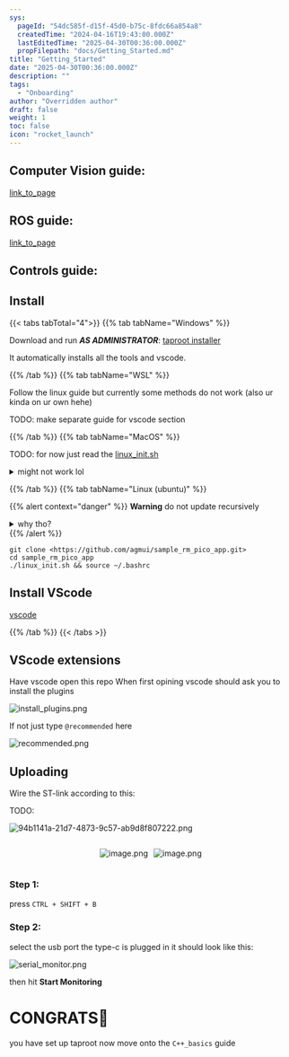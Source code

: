 ```yaml
---
sys:
  pageId: "54dc585f-d15f-45d0-b75c-8fdc66a854a8"
  createdTime: "2024-04-16T19:43:00.000Z"
  lastEditedTime: "2025-04-30T00:36:00.000Z"
  propFilepath: "docs/Getting_Started.md"
title: "Getting_Started"
date: "2025-04-30T00:36:00.000Z"
description: ""
tags:
  - "Onboarding"
author: "Overridden author"
draft: false
weight: 1
toc: false
icon: "rocket_launch"
---
```


## Computer Vision guide:

[link_to_page](86d45bc0-388b-4d26-8848-44f255f73d0e)

## ROS guide:

[link_to_page](3c76c1de-ec8f-46d6-8b0a-294005edc2d5)

## Controls guide:

## Install

{{< tabs tabTotal="4">}}
{{% tab tabName="Windows" %}}

Download and run _**AS ADMINISTRATOR**_: [taproot installer](https://github.com/Thornbots/TeachingFreshies/releases/tag/1.0)

It automatically installs all the tools and vscode.

{{% /tab %}}
{{% tab tabName="WSL" %}}

Follow the linux guide but currently some methods do not work (also ur kinda on ur own hehe)

TODO: make separate guide for vscode section

{{% /tab %}}
{{% tab tabName="MacOS" %}}

TODO: for now just read the [linux_init.sh](https://github.com/agmui/sample_rm_pico_app/blob/main/linux_init.sh)

<details>
<summary>might not work lol</summary>

`brew install libusb pkg-config`

Next install: [vscode](https://code.visualstudio.com/Download)

</details>

{{% /tab %}}
{{% tab tabName="Linux (ubuntu)" %}}

{{% alert context="danger" %}}
**Warning** do not update recursively
<details>
<summary>why tho?</summary>
There are some submodules that may go on for a while (like tinyusb) and I highly
recommend you don't need to get them.
If you want to see what submodules I update just look in `linux_init.sh`
</details>
{{% /alert %}}

```shell
git clone <https://github.com/agmui/sample_rm_pico_app.git>
cd sample_rm_pico_app
./linux_init.sh && source ~/.bashrc
```

## Install VScode

[vscode](https://code.visualstudio.com/Download)

{{% /tab %}}
{{< /tabs >}}

## VScode extensions

Have vscode open this repo
When first opining vscode should ask you to install the plugins

![install_plugins.png](https://prod-files-secure.s3.us-west-2.amazonaws.com/d518164a-d88e-44d1-a4ee-3adb3bd8bce0/89bd30f0-1825-4e77-867b-0a41ce370880/install_plugins.png?X-Amz-Algorithm=AWS4-HMAC-SHA256&X-Amz-Content-Sha256=UNSIGNED-PAYLOAD&X-Amz-Credential=ASIAZI2LB466WSCQZ2DO%2F20250704%2Fus-west-2%2Fs3%2Faws4_request&X-Amz-Date=20250704T190708Z&X-Amz-Expires=3600&X-Amz-Security-Token=IQoJb3JpZ2luX2VjECsaCXVzLXdlc3QtMiJHMEUCIDP3dumwUkITntdCtRP4Xl5q8FyCx%2FARfZxG0RbJ%2BXIaAiEA%2BtUS%2BDE3mDn0C3DhuRh3guRWBQFOoClSFE7SyCvvKwwq%2FwMINBAAGgw2Mzc0MjMxODM4MDUiDKoQiFWNhorbleOFsSrcA2abIIuw1ofAiZR3%2FLYOAjyDkpg6XYlS56vbOBpfkSqRbnQG9bHS71QIvPO%2BGiSWa%2BDp3s2vk2%2BvqF6v%2FlazGdHVTS%2FId4eQ8rUpTIEiogyh%2BTIDGp8X27bjEkaccHNOrfrALqpGJBrqzKqvR4ZEk0eLOLrOdHxPafhwQDLCwUSwaeSxGOIRoetrz7XvDQ%2BqOEgZdrpmGSpdFNnZgt3Sctzz5j0gDLcD%2B1HJu5n2Y%2BLC459ZdzfdLPZWNF5dosyV6%2FojjNw0cEa%2FeBWFrXLMSt%2F9b8z1A4WnM98PYuaeh85x3IRpBF0hZCq1VGjcJiaR4eS%2FBtlecfTSlj3EI2uvUqd4iE2DQiveyRR8JrozjCXVCeDush75OniUqkcLEZ1m3ZaExwQgQHab8Wr2atzP7Ood8%2BOWRwiyusc1f5WILtF8xyszBApNV1zt%2FVFKuHAAFmhpKK69RQTDcsA%2FIlNyP%2Fa85VlBCuzTfDlawRwlNNDrJAs03UFA%2BRkQ136yVuCHfZjhsLUkLH5CXxgFyGtq%2Bs5Y2MFlT%2FyomP9ZifMSO0P9AS977RCTxIr8eSR9tMZbBd7FSO51if2c8HS7EfLF1bU8XcEC263diCjPg54%2Fd98ws3BV9VGJk1Hb0T38MLe%2FoMMGOqUBo9dS%2FaFQnEuJBBY8gtJbzQeEhywF0m1PQcdVNuaLH9Nu7uCFq9E%2BmitsZX9dl7791aoKpH4CF8Rv4I611dtbJrslpF2W2GCMJXL6rMVwfxiybXXdb6FC%2B%2BRF84cuqHBejQgwGwSpaI23yIJyBBl40o8r6S9YBkrK9nM8BzKrqkVL9JTbkapxcOB8tc1hqtveFA26B1GKeUv7TNlDt0MiH8oluS6N&X-Amz-Signature=a4e35c6822d55804fec1a82bc52b477a6c2efbbc3f9bb40e87f2a4c2e8a4846c&X-Amz-SignedHeaders=host&x-amz-checksum-mode=ENABLED&x-id=GetObject)

If not just type `@recommended` here  

![recommended.png](https://prod-files-secure.s3.us-west-2.amazonaws.com/d518164a-d88e-44d1-a4ee-3adb3bd8bce0/61e661e9-5d85-4dfc-be0d-8d2097a5e793/recommended.png?X-Amz-Algorithm=AWS4-HMAC-SHA256&X-Amz-Content-Sha256=UNSIGNED-PAYLOAD&X-Amz-Credential=ASIAZI2LB466WSCQZ2DO%2F20250704%2Fus-west-2%2Fs3%2Faws4_request&X-Amz-Date=20250704T190708Z&X-Amz-Expires=3600&X-Amz-Security-Token=IQoJb3JpZ2luX2VjECsaCXVzLXdlc3QtMiJHMEUCIDP3dumwUkITntdCtRP4Xl5q8FyCx%2FARfZxG0RbJ%2BXIaAiEA%2BtUS%2BDE3mDn0C3DhuRh3guRWBQFOoClSFE7SyCvvKwwq%2FwMINBAAGgw2Mzc0MjMxODM4MDUiDKoQiFWNhorbleOFsSrcA2abIIuw1ofAiZR3%2FLYOAjyDkpg6XYlS56vbOBpfkSqRbnQG9bHS71QIvPO%2BGiSWa%2BDp3s2vk2%2BvqF6v%2FlazGdHVTS%2FId4eQ8rUpTIEiogyh%2BTIDGp8X27bjEkaccHNOrfrALqpGJBrqzKqvR4ZEk0eLOLrOdHxPafhwQDLCwUSwaeSxGOIRoetrz7XvDQ%2BqOEgZdrpmGSpdFNnZgt3Sctzz5j0gDLcD%2B1HJu5n2Y%2BLC459ZdzfdLPZWNF5dosyV6%2FojjNw0cEa%2FeBWFrXLMSt%2F9b8z1A4WnM98PYuaeh85x3IRpBF0hZCq1VGjcJiaR4eS%2FBtlecfTSlj3EI2uvUqd4iE2DQiveyRR8JrozjCXVCeDush75OniUqkcLEZ1m3ZaExwQgQHab8Wr2atzP7Ood8%2BOWRwiyusc1f5WILtF8xyszBApNV1zt%2FVFKuHAAFmhpKK69RQTDcsA%2FIlNyP%2Fa85VlBCuzTfDlawRwlNNDrJAs03UFA%2BRkQ136yVuCHfZjhsLUkLH5CXxgFyGtq%2Bs5Y2MFlT%2FyomP9ZifMSO0P9AS977RCTxIr8eSR9tMZbBd7FSO51if2c8HS7EfLF1bU8XcEC263diCjPg54%2Fd98ws3BV9VGJk1Hb0T38MLe%2FoMMGOqUBo9dS%2FaFQnEuJBBY8gtJbzQeEhywF0m1PQcdVNuaLH9Nu7uCFq9E%2BmitsZX9dl7791aoKpH4CF8Rv4I611dtbJrslpF2W2GCMJXL6rMVwfxiybXXdb6FC%2B%2BRF84cuqHBejQgwGwSpaI23yIJyBBl40o8r6S9YBkrK9nM8BzKrqkVL9JTbkapxcOB8tc1hqtveFA26B1GKeUv7TNlDt0MiH8oluS6N&X-Amz-Signature=8de8ea356304290443307a9115a2eb605a012545af7cf94b1c5c516eb2b20477&X-Amz-SignedHeaders=host&x-amz-checksum-mode=ENABLED&x-id=GetObject)

## Uploading

Wire the ST-link according to this:

TODO:

![94b1141a-21d7-4873-9c57-ab9d8f807222.png](https://prod-files-secure.s3.us-west-2.amazonaws.com/d518164a-d88e-44d1-a4ee-3adb3bd8bce0/e5fad17d-ab82-4300-9f4c-505ab4b1202c/94b1141a-21d7-4873-9c57-ab9d8f807222.png?X-Amz-Algorithm=AWS4-HMAC-SHA256&X-Amz-Content-Sha256=UNSIGNED-PAYLOAD&X-Amz-Credential=ASIAZI2LB466WSCQZ2DO%2F20250704%2Fus-west-2%2Fs3%2Faws4_request&X-Amz-Date=20250704T190708Z&X-Amz-Expires=3600&X-Amz-Security-Token=IQoJb3JpZ2luX2VjECsaCXVzLXdlc3QtMiJHMEUCIDP3dumwUkITntdCtRP4Xl5q8FyCx%2FARfZxG0RbJ%2BXIaAiEA%2BtUS%2BDE3mDn0C3DhuRh3guRWBQFOoClSFE7SyCvvKwwq%2FwMINBAAGgw2Mzc0MjMxODM4MDUiDKoQiFWNhorbleOFsSrcA2abIIuw1ofAiZR3%2FLYOAjyDkpg6XYlS56vbOBpfkSqRbnQG9bHS71QIvPO%2BGiSWa%2BDp3s2vk2%2BvqF6v%2FlazGdHVTS%2FId4eQ8rUpTIEiogyh%2BTIDGp8X27bjEkaccHNOrfrALqpGJBrqzKqvR4ZEk0eLOLrOdHxPafhwQDLCwUSwaeSxGOIRoetrz7XvDQ%2BqOEgZdrpmGSpdFNnZgt3Sctzz5j0gDLcD%2B1HJu5n2Y%2BLC459ZdzfdLPZWNF5dosyV6%2FojjNw0cEa%2FeBWFrXLMSt%2F9b8z1A4WnM98PYuaeh85x3IRpBF0hZCq1VGjcJiaR4eS%2FBtlecfTSlj3EI2uvUqd4iE2DQiveyRR8JrozjCXVCeDush75OniUqkcLEZ1m3ZaExwQgQHab8Wr2atzP7Ood8%2BOWRwiyusc1f5WILtF8xyszBApNV1zt%2FVFKuHAAFmhpKK69RQTDcsA%2FIlNyP%2Fa85VlBCuzTfDlawRwlNNDrJAs03UFA%2BRkQ136yVuCHfZjhsLUkLH5CXxgFyGtq%2Bs5Y2MFlT%2FyomP9ZifMSO0P9AS977RCTxIr8eSR9tMZbBd7FSO51if2c8HS7EfLF1bU8XcEC263diCjPg54%2Fd98ws3BV9VGJk1Hb0T38MLe%2FoMMGOqUBo9dS%2FaFQnEuJBBY8gtJbzQeEhywF0m1PQcdVNuaLH9Nu7uCFq9E%2BmitsZX9dl7791aoKpH4CF8Rv4I611dtbJrslpF2W2GCMJXL6rMVwfxiybXXdb6FC%2B%2BRF84cuqHBejQgwGwSpaI23yIJyBBl40o8r6S9YBkrK9nM8BzKrqkVL9JTbkapxcOB8tc1hqtveFA26B1GKeUv7TNlDt0MiH8oluS6N&X-Amz-Signature=da99c297c48eb59efbe70f4041b6450c93dbe5c45cc2311f1fcddbbcbb9e963c&X-Amz-SignedHeaders=host&x-amz-checksum-mode=ENABLED&x-id=GetObject)

<div style="display: flex;flex-direction: row; column-gap:10px; max-width: 630px;justify-content: center;">
<div>

![image.png](https://prod-files-secure.s3.us-west-2.amazonaws.com/d518164a-d88e-44d1-a4ee-3adb3bd8bce0/210ecb78-1116-4d7b-b9b7-2292f66fa2c2/image.png?X-Amz-Algorithm=AWS4-HMAC-SHA256&X-Amz-Content-Sha256=UNSIGNED-PAYLOAD&X-Amz-Credential=ASIAZI2LB466VWN32GGW%2F20250704%2Fus-west-2%2Fs3%2Faws4_request&X-Amz-Date=20250704T190710Z&X-Amz-Expires=3600&X-Amz-Security-Token=IQoJb3JpZ2luX2VjECsaCXVzLXdlc3QtMiJGMEQCIBwBcYmVh3Hg%2Frb92iAhIJsSfslMmhLMhWi7Gwxbmz82AiBlpPuId9Uum6hEJweZlp5k0NLpGmCRX2HDpoota5M41ir%2FAwg0EAAaDDYzNzQyMzE4MzgwNSIMNAwYx6dTmjpk%2FSZ%2FKtwD7Q%2FYpEUbRzY0BWk2FSsh4wnRTU4A2kvp9eZDTaVaAimLEI1UbUNS7NLI8WiNfy4DZ75S7u2VWCyabZUDl5Ls2K%2F4av3TVrFPFLGCZET9Ks1uFpGrleFIHQfDK6YOys%2FAwZAUhEneOI3yi8Q1aKtsd0W3MXIytkcu52EDP3Da43TWQWmb%2B%2FX4LbvulbjIvr5LMTCzBZPh12ePbgxKC4gLM4VrVH7dg3qmFEtON5Ia%2Ftq2p%2BwmTEgHEmbFAFxf9Ukh%2BbUfn6lE7DHau4wGWVTqOqjgibssYQAmfZYlSy80pEef%2B7AgB3qDXCL3IpQJUyulOO8G0osZxZidI1NELR8uebfFE1HbAxbm%2B4tOksV%2Fo5P7XLXrzVhejBkzo4hPLt3RaWtUG0sGQ2CsmXImAIj3ploinWnwoJuDJhXWzwPGcboA%2FRbHYJdvoRgfyTt3zGU%2BIqH3d9%2FDoEl3sEwQaCw3Jdwfd3H6MpwS3pGoznRYZIx%2BfkUi6kP6aqal7S%2BOcF7llbSxgqt8sIaYPRB6palKbNVi47HOn3E10pvyvOVplicNBisOrKQvlADJwom1PIHHpNRCOIKxOvZbnSF%2BdMORXoTA%2BUVYOz4xNa4B5Uw2sYafl7kWE2SrpDwf8Jgwkr%2BgwwY6pgHA8ZJ%2BDokDAr2jdg3JA757L8LJgyOr%2BBNHcLksFG9TGgUyectBX4tsYkOJ1VwgME2rIL0twm9XxLjOtEEraaTAKTIGE4dH9uBZqkZdllpuVIAkFIbqX3YfdVqquePgskAYDoTdbgTMSogCFKrmft%2B9APXtDM1Pm0we5c%2BsIcZ%2FsTwZEZfpynl4kBCzWY8Trp8gN%2BtSnwr%2Bf8pqkRxp2hAgQ9IsJ3Gr&X-Amz-Signature=7dd7e8d4fed0ea0c04c7445a8d16ce66f432dbc506f975feec8dbc8d1d3b15f0&X-Amz-SignedHeaders=host&x-amz-checksum-mode=ENABLED&x-id=GetObject)

</div>
<div>

![image.png](https://prod-files-secure.s3.us-west-2.amazonaws.com/d518164a-d88e-44d1-a4ee-3adb3bd8bce0/33a0fd0f-8ca6-4a86-8e09-26e95ded1fff/image.png?X-Amz-Algorithm=AWS4-HMAC-SHA256&X-Amz-Content-Sha256=UNSIGNED-PAYLOAD&X-Amz-Credential=ASIAZI2LB4662MZ4GZIH%2F20250704%2Fus-west-2%2Fs3%2Faws4_request&X-Amz-Date=20250704T190711Z&X-Amz-Expires=3600&X-Amz-Security-Token=IQoJb3JpZ2luX2VjECsaCXVzLXdlc3QtMiJHMEUCIQDdoNzf6WWYIXpzIwe8QFxiu37kN7lvPd4dQOnslV805wIgT82NQQ31IpcchTzVpbC2OJV1xwc%2B1s2vVgxCbIwbtIgq%2FwMINBAAGgw2Mzc0MjMxODM4MDUiDJotTh7RAJBI%2FTh4hCrcA3zpEjkU%2Fx82FHTElv%2FpUcQJ2LuR%2FwGmvY%2BB29z83MnbFg9mUqDNRuuCbPt92%2F4YcW6h5ZvcAeHe8I9JAMBRsfdSog1Q%2FnL9FQVqgKQCoJRNHtw4xbXcer3l3r3pl3AoElzlBSxeetTIqn%2BzjrPz%2Fd8tEaV2uwkXm580MhuCQNv%2FxWYTSS5uvwFyUBqjnHeAsJxnNVu7gkNGprN7gfBXCQnxBaDcz9si3dhs4pNajp9qpPbjtkumGUUJB9TsNqb8bM%2BbK49pBDFziRMdLmmCWBddQyJMIpWLK1uxqzDax79O8OE%2F1wxZszCN5g65IB2NveqbcMwk7Y8b1relfStN%2BZNu%2FfBRgSjJxi1QxtZvzbFtZX%2BEiQl8CuJ6JRKN8yIhCIQn0ooC9gVWmJYit4G%2BT7TuQZN3n1AbbKp4p2%2FvdGiLzpxOMx405plp7wBzJODGhrvPEurEFCP%2FV0O4msTnZXFAuzsmkXrqLDG3K9GOgyynTQzyeE2e8rnIyv9UeXvibIUqGTYTKNWNFqLgPnHA4PTzLNmOfLjh7%2BywXipHhPbSQVfV5PSshhOT6D%2FuaEQ7Fel5Ao4T5LoKqthkse65Dw6oAQO9l4w8sfg%2Fkvau%2FXfDJirIH2WnupHVzwVVMLu%2FoMMGOqUBfEQUB04xvF2YTZeuzDgkiwAi7J53tOsytJdKQmT%2FrA5N67IedyblMExG%2B5WS3pI%2FmAG1b5I%2BV7wd5bsTEUB4tr9i64J2zV9X%2FydLBcovJdO7HCLT6GKkXQM%2BV%2Fx2xKELivPjPoekmIyOAhux%2FTsAzQWchmPlfcFqtOhFcDzZj9OBHv4W1sIcD7uof9n8LS4CMkhPodyYmFJlGVIiUMtRsBVt%2FLIW&X-Amz-Signature=b43a619b0e9402f8715f4c9479c81e80dac5314458de9fe8b2d93f0797c4320b&X-Amz-SignedHeaders=host&x-amz-checksum-mode=ENABLED&x-id=GetObject)

</div>
</div>

### Step 1:

press `CTRL + SHIFT + B`

### Step 2:

select the usb port the type-c is plugged in it should look like this:

![serial_monitor.png](https://prod-files-secure.s3.us-west-2.amazonaws.com/d518164a-d88e-44d1-a4ee-3adb3bd8bce0/f03f4774-05d4-4393-b6a0-d5efb6d315ab/serial_monitor.png?X-Amz-Algorithm=AWS4-HMAC-SHA256&X-Amz-Content-Sha256=UNSIGNED-PAYLOAD&X-Amz-Credential=ASIAZI2LB466WSCQZ2DO%2F20250704%2Fus-west-2%2Fs3%2Faws4_request&X-Amz-Date=20250704T190708Z&X-Amz-Expires=3600&X-Amz-Security-Token=IQoJb3JpZ2luX2VjECsaCXVzLXdlc3QtMiJHMEUCIDP3dumwUkITntdCtRP4Xl5q8FyCx%2FARfZxG0RbJ%2BXIaAiEA%2BtUS%2BDE3mDn0C3DhuRh3guRWBQFOoClSFE7SyCvvKwwq%2FwMINBAAGgw2Mzc0MjMxODM4MDUiDKoQiFWNhorbleOFsSrcA2abIIuw1ofAiZR3%2FLYOAjyDkpg6XYlS56vbOBpfkSqRbnQG9bHS71QIvPO%2BGiSWa%2BDp3s2vk2%2BvqF6v%2FlazGdHVTS%2FId4eQ8rUpTIEiogyh%2BTIDGp8X27bjEkaccHNOrfrALqpGJBrqzKqvR4ZEk0eLOLrOdHxPafhwQDLCwUSwaeSxGOIRoetrz7XvDQ%2BqOEgZdrpmGSpdFNnZgt3Sctzz5j0gDLcD%2B1HJu5n2Y%2BLC459ZdzfdLPZWNF5dosyV6%2FojjNw0cEa%2FeBWFrXLMSt%2F9b8z1A4WnM98PYuaeh85x3IRpBF0hZCq1VGjcJiaR4eS%2FBtlecfTSlj3EI2uvUqd4iE2DQiveyRR8JrozjCXVCeDush75OniUqkcLEZ1m3ZaExwQgQHab8Wr2atzP7Ood8%2BOWRwiyusc1f5WILtF8xyszBApNV1zt%2FVFKuHAAFmhpKK69RQTDcsA%2FIlNyP%2Fa85VlBCuzTfDlawRwlNNDrJAs03UFA%2BRkQ136yVuCHfZjhsLUkLH5CXxgFyGtq%2Bs5Y2MFlT%2FyomP9ZifMSO0P9AS977RCTxIr8eSR9tMZbBd7FSO51if2c8HS7EfLF1bU8XcEC263diCjPg54%2Fd98ws3BV9VGJk1Hb0T38MLe%2FoMMGOqUBo9dS%2FaFQnEuJBBY8gtJbzQeEhywF0m1PQcdVNuaLH9Nu7uCFq9E%2BmitsZX9dl7791aoKpH4CF8Rv4I611dtbJrslpF2W2GCMJXL6rMVwfxiybXXdb6FC%2B%2BRF84cuqHBejQgwGwSpaI23yIJyBBl40o8r6S9YBkrK9nM8BzKrqkVL9JTbkapxcOB8tc1hqtveFA26B1GKeUv7TNlDt0MiH8oluS6N&X-Amz-Signature=40ecf655f718a14f1fb9e8b273cf8b8297198c4d7ba35f95e008d80498973a1e&X-Amz-SignedHeaders=host&x-amz-checksum-mode=ENABLED&x-id=GetObject)

then hit **Start Monitoring**

# CONGRATS🎉

you have set up taproot now move onto the `C++_basics` guide
